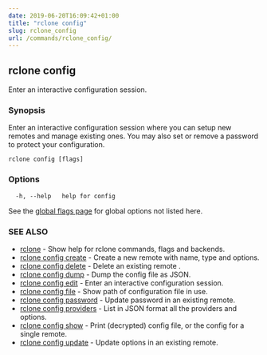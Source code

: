```yaml
---
date: 2019-06-20T16:09:42+01:00
title: "rclone config"
slug: rclone_config
url: /commands/rclone_config/
---
```

## rclone config

Enter an interactive configuration session.

### Synopsis

Enter an interactive configuration session where you can setup new
remotes and manage existing ones. You may also set or remove a
password to protect your configuration.


```
rclone config [flags]
```

### Options

```
  -h, --help   help for config
```

See the [global flags page](/flags/) for global options not listed here.

### SEE ALSO

* [rclone](/commands/rclone/)	 - Show help for rclone commands, flags and backends.
* [rclone config create](/commands/rclone_config_create/)	 - Create a new remote with name, type and options.
* [rclone config delete](/commands/rclone_config_delete/)	 - Delete an existing remote <name>.
* [rclone config dump](/commands/rclone_config_dump/)	 - Dump the config file as JSON.
* [rclone config edit](/commands/rclone_config_edit/)	 - Enter an interactive configuration session.
* [rclone config file](/commands/rclone_config_file/)	 - Show path of configuration file in use.
* [rclone config password](/commands/rclone_config_password/)	 - Update password in an existing remote.
* [rclone config providers](/commands/rclone_config_providers/)	 - List in JSON format all the providers and options.
* [rclone config show](/commands/rclone_config_show/)	 - Print (decrypted) config file, or the config for a single remote.
* [rclone config update](/commands/rclone_config_update/)	 - Update options in an existing remote.


